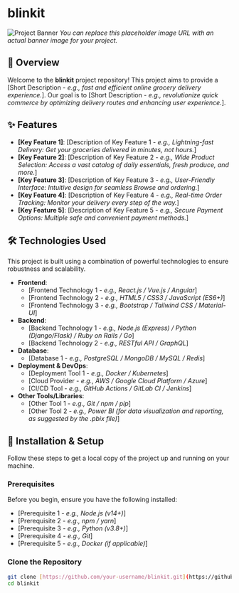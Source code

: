 # blinkit

![Project Banner](https://via.placeholder.com/1200x400?text=blinkit+Project+Banner) 
*You can replace this placeholder image URL with an actual banner image for your project.*

## 🌟 Overview

Welcome to the **blinkit** project repository! This project aims to provide a [Short Description - *e.g., fast and efficient online grocery delivery experience.*]. Our goal is to [Short Description - *e.g., revolutionize quick commerce by optimizing delivery routes and enhancing user experience.*].

## ✨ Features

* **[Key Feature 1]**: [Description of Key Feature 1 - *e.g., Lightning-fast Delivery: Get your groceries delivered in minutes, not hours.*]
* **[Key Feature 2]**: [Description of Key Feature 2 - *e.g., Wide Product Selection: Access a vast catalog of daily essentials, fresh produce, and more.*]
* **[Key Feature 3]**: [Description of Key Feature 3 - *e.g., User-Friendly Interface: Intuitive design for seamless Browse and ordering.*]
* **[Key Feature 4]**: [Description of Key Feature 4 - *e.g., Real-time Order Tracking: Monitor your delivery every step of the way.*]
* **[Key Feature 5]**: [Description of Key Feature 5 - *e.g., Secure Payment Options: Multiple safe and convenient payment methods.*]

## 🛠️ Technologies Used

This project is built using a combination of powerful technologies to ensure robustness and scalability.

* **Frontend**:
    * [Frontend Technology 1 - *e.g., React.js / Vue.js / Angular*]
    * [Frontend Technology 2 - *e.g., HTML5 / CSS3 / JavaScript (ES6+)*]
    * [Frontend Technology 3 - *e.g., Bootstrap / Tailwind CSS / Material-UI*]
* **Backend**:
    * [Backend Technology 1 - *e.g., Node.js (Express) / Python (Django/Flask) / Ruby on Rails / Go*]
    * [Backend Technology 2 - *e.g., RESTful API / GraphQL*]
* **Database**:
    * [Database 1 - *e.g., PostgreSQL / MongoDB / MySQL / Redis*]
* **Deployment & DevOps**:
    * [Deployment Tool 1 - *e.g., Docker / Kubernetes*]
    * [Cloud Provider - *e.g., AWS / Google Cloud Platform / Azure*]
    * [CI/CD Tool - *e.g., GitHub Actions / GitLab CI / Jenkins*]
* **Other Tools/Libraries**:
    * [Other Tool 1 - *e.g., Git / npm / pip*]
    * [Other Tool 2 - *e.g., Power BI (for data visualization and reporting, as suggested by the .pbix file)*]

## 🚀 Installation & Setup

Follow these steps to get a local copy of the project up and running on your machine.

### Prerequisites

Before you begin, ensure you have the following installed:

* [Prerequisite 1 - *e.g., Node.js (v14+)*]
* [Prerequisite 2 - *e.g., npm / yarn*]
* [Prerequisite 3 - *e.g., Python (v3.8+)*]
* [Prerequisite 4 - *e.g., Git*]
* [Prerequisite 5 - *e.g., Docker (if applicable)*]

### Clone the Repository

```bash
git clone [https://github.com/your-username/blinkit.git](https://github.com/your-username/blinkit.git)
cd blinkit
